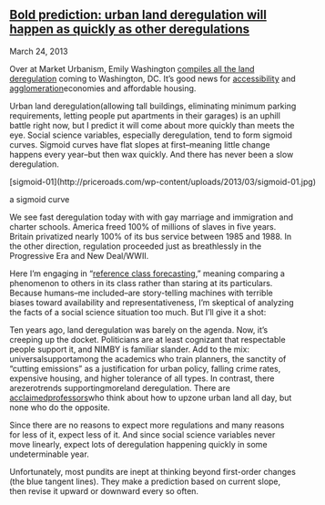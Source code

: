 ## [Bold prediction: urban land deregulation will happen as quickly as other deregulations](/2013/03/24/market-urbanism-in-d-c/ "Bold prediction: urban land deregulation will happen as quickly as other deregulations")

March 24, 2013
            

Over at Market Urbanism, Emily Washington [compiles all the land deregulation](http://marketurbanism.com/2013/03/07/many-market-urbanist-elements-in-dcs-zoning-rewrite/) coming to Washington, DC. It’s good news for [accessibility](http://www.vtpi.org/access.pdf) and [agglomeration](http://en.wikipedia.org/wiki/Economies_of_agglomeration)economies and affordable housing.

Urban land deregulation(allowing tall buildings, eliminating minimum parking requirements, letting people put apartments in their garages) is an uphill battle right now, but I predict it will come about more quickly than meets the eye. Social science variables, especially deregulation, tend to form sigmoid curves. Sigmoid curves have flat slopes at first–meaning little change happens every year–but then wax quickly. And there has never been a slow deregulation.

<div id="attachment_1042" class="wp-caption alignnone" style="width: 587px">[sigmoid-01](http://priceroads.com/wp-content/uploads/2013/03/sigmoid-01.jpg)

a sigmoid curve
</div>

We see fast deregulation today with with gay marriage and immigration and charter schools. America freed 100% of millions of slaves in five years. Britain privatized nearly 100% of its bus service between 1985 and 1988\. In the other direction, regulation proceeded just as breathlessly in the Progressive Era and New Deal/WWII.

Here I’m engaging in “[reference class forecasting](http://en.wikipedia.org/wiki/Reference_class_forecasting),” meaning comparing a phenomenon to others in its class rather than staring at its particulars. Because humans–me included–are story-telling machines with terrible biases toward availability and representativeness, I’m skeptical of analyzing the facts of a social science situation too much. But I’ll give it a shot:

Ten years ago, land deregulation was barely on the agenda. Now, it’s creeping up the docket. Politicians are at least cognizant that respectable people support it, and NIMBY is familiar slander. Add to the mix: universalsupportamong the academics who train planners, the sanctity of “cutting emissions” as a justification for urban policy, falling crime rates, expensive housing, and higher tolerance of all types. In contrast, there arezerotrends supportingmoreland deregulation. There are [acclaimedprofessors](http://www.law.gmu.edu/faculty/directory/fulltime/schleicher_david)who think about how to upzone urban land all day, but none who do the opposite.

Since there are no reasons to expect more regulations and many reasons for less of it, expect less of it. And since social science variables never move linearly, expect lots of deregulation happening quickly in some undeterminable year.

Unfortunately, most pundits are inept at thinking beyond first-order changes (the blue tangent lines). They make a prediction based on current slope, then revise it upward or downward every so often.

					            